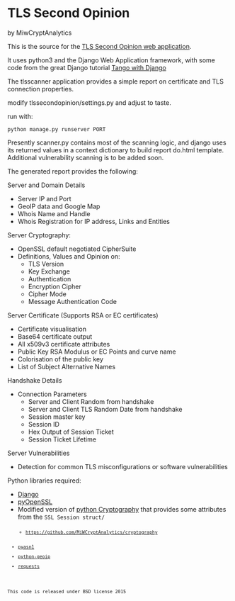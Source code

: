 # TLS Second Opinion #
by MiwCryptAnalytics

This is the source for the [TLS Second Opinion web application](https://tls2o.com).

It uses python3 and the Django Web Application framework, with some code from the great Django tutorial [Tango with Django](http://www.tangowithdjango.com)

The tlsscanner application provides a simple report on certificate and TLS connection properties.

modify tlssecondopinion/settings.py and adjust to taste.

run with:
 
`python manage.py runserver PORT`


Presently scanner.py contains most of the scanning logic, and django uses its returned values in a context dictionary to build report do.html template. Additional vulnerability scanning is to be added soon.

The generated report provides the following:

Server and Domain Details

* Server IP and Port
* GeoIP data and Google Map
* Whois Name and Handle
* Whois Registration for IP address, Links and Entities

Server Cryptography:

* OpenSSL default negotiated CipherSuite
* Definitions, Values and Opinion on:
  * TLS Version
  * Key Exchange
  * Authentication
  * Encryption Cipher 
  * Cipher Mode
  * Message Authentication Code

Server Certificate (Supports RSA or EC certificates)

* Certificate visualisation
* Base64 certificate output
* All x509v3 certificate attributes
* Public Key RSA Modulus or EC Points and curve name
* Colorisation of the public key
* List of Subject Alternative Names

Handshake Details

* Connection Parameters
  * Server and Client Random from handshake
  * Server and Client TLS Random Date from handshake
  * Session master key
  * Session ID
  * Hex Output of Session Ticket
  * Session Ticket Lifetime 

Server Vulnerabilities

* Detection for common TLS misconfigurations or software vulnerabilities

Python libraries required:

* [Django](https://www.djangoproject.com/)
* [pyOpenSSL](https://github.com/pyca/pyopenssl)
* Modified version of [python Cryptography](https://github.com/pyca/cryptography) that provides some attributes from the <code>SSL Session struct/<code>
  * https://github.com/MiWCryptAnalytics/cryptography
* [pyasn1](http://pyasn1.sourceforge.net/)
* [python-geoip](https://github.com/mitsuhiko/python-geoip)
* [requests](https://github.com/kennethreitz/requests)


This code is released under BSD license 2015
